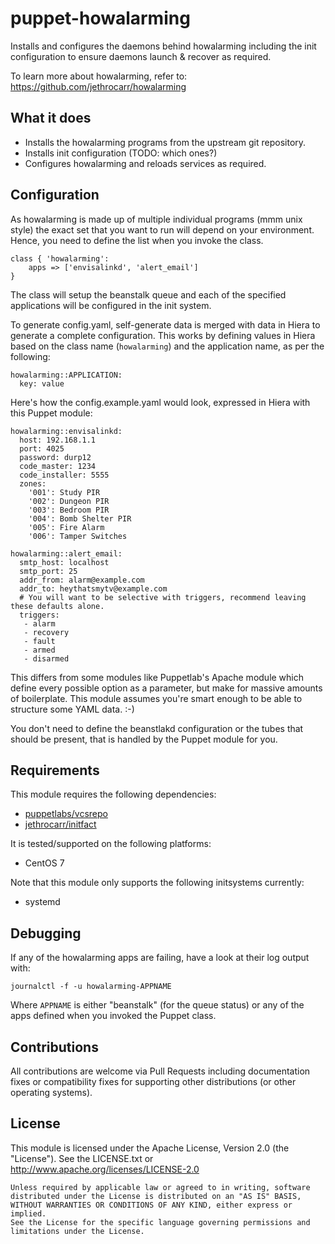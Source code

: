 # puppet-howalarming

Installs and configures the daemons behind howalarming including the init
configuration to ensure daemons launch & recover as required.

To learn more about howalarming, refer to:
https://github.com/jethrocarr/howalarming


## What it does

* Installs the howalarming programs from the upstream git repository.
* Installs init configuration (TODO: which ones?)
* Configures howalarming and reloads services as required.


## Configuration

As howalarming is made up of multiple individual programs (mmm unix style) the
exact set that you want to run will depend on your environment. Hence, you
need to define the list when you invoke the class.

    class { 'howalarming':
        apps => ['envisalinkd', 'alert_email']
    }

The class will setup the beanstalk queue and each of the specified applications
will be configured in the init system.

To generate config.yaml, self-generate data is merged with data in Hiera to
generate a complete configuration. This works by defining values in Hiera based
on the class name (`howalarming`) and the application name, as per the following:

    howalarming::APPLICATION:
      key: value

Here's how the config.example.yaml would look, expressed in Hiera with this
Puppet module:

    howalarming::envisalinkd:
      host: 192.168.1.1
      port: 4025
      password: durp12
      code_master: 1234
      code_installer: 5555
      zones:
        '001': Study PIR
        '002': Dungeon PIR
        '003': Bedroom PIR
        '004': Bomb Shelter PIR
        '005': Fire Alarm
        '006': Tamper Switches

    howalarming::alert_email:
      smtp_host: localhost
      smtp_port: 25
      addr_from: alarm@example.com
      addr_to: heythatsmytv@example.com
      # You will want to be selective with triggers, recommend leaving these defaults alone.
      triggers:
       - alarm
       - recovery
       - fault
       - armed
       - disarmed

This differs from some modules like Puppetlab's Apache module which define
every possible option as a parameter, but make for massive amounts of
boilerplate. This module assumes you're smart enough to be able to structure
some YAML data. :-)

You don't need to define the beanstlakd configuration or the tubes that should
be present, that is handled by the Puppet module for you.



## Requirements

This module requires the following dependencies:

* [puppetlabs/vcsrepo](https://forge.puppetlabs.com/puppetlabs/vcsrepo)
* [jethrocarr/initfact](https://forge.puppetlabs.com/jethrocarr/initfact)

It is tested/supported on the following platforms:

* CentOS 7


Note that this module only supports the following initsystems currently:

* systemd


## Debugging

If any of the howalarming apps are failing, have a look at their log output with:

    journalctl -f -u howalarming-APPNAME

Where `APPNAME` is either "beanstalk" (for the queue status) or any of the apps
defined when you invoked the Puppet class.


## Contributions

All contributions are welcome via Pull Requests including documentation fixes or
compatibility fixes for supporting other distributions (or other operating
systems).


## License

This module is licensed under the Apache License, Version 2.0 (the "License").
See the LICENSE.txt or http://www.apache.org/licenses/LICENSE-2.0

    Unless required by applicable law or agreed to in writing, software
    distributed under the License is distributed on an "AS IS" BASIS,
    WITHOUT WARRANTIES OR CONDITIONS OF ANY KIND, either express or implied.
    See the License for the specific language governing permissions and
    limitations under the License.

